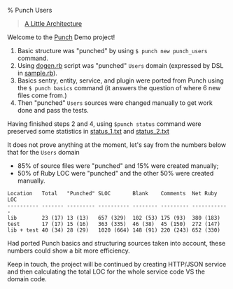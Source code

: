 % Punch Users

> [A Little Architecture](https://blog.cleancoder.com/uncle-bob/2016/01/04/ALittleArchitecture.html)

Welcome to the [Punch](https://github.com/nvoynov/punch) Demo project!

1. Basic structure was "punched" by using `$ punch new punch_users` command.
2. Using [dogen.rb](.punch/domain/dogen.rb) script was "punched" `Users` domain (expressed by DSL in [sample.rb](.punch/domain/sample.rb)).
3. Basics sentry, entity, service, and plugin were ported from Punch using the `$ punch basics` command (it answers the question of where 6 new files come from.)
4. Then "punched" `Users` sources were changed manually to get work done and pass the tests.

Having finished steps 2 and 4, using `$punch status` command were preserved some statistics in [status_1.txt](status_1.txt) and [status_2.txt](status_2.txt)

It does not prove anything at the moment, let's say from the numbers below that for the `Users` domain

- 85% of source files were "punched" and 15% were created manually;
- 50% of Ruby LOC were "punched" and the other 50% were created manually.

```
Location   Total   "Punched" SLOC       Blank    Comments  Net Ruby LOC
---------- ------- --------- ---------- -------- --------- ------------
lib        23 (17) 13 (13)   657 (329)  102 (53) 175 (93)  380 (183)
test       17 (17) 15 (16)   363 (335)  46 (38)  45 (150)  272 (147)
lib + test 40 (34) 28 (29)   1020 (664) 148 (91) 220 (243) 652 (330)
```

Had ported Punch basics and structuring sources taken into account, these numbers could show a bit more efficiency.

Keep in touch, the project will be continued by creating HTTP/JSON service and then calculating the total LOC for the whole service code VS the domain code.
